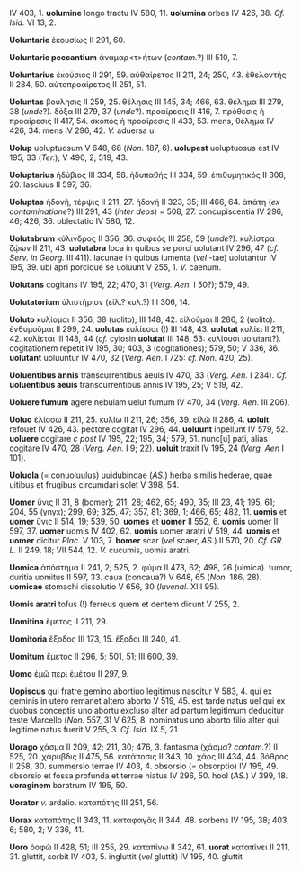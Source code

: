IV 403, 1. **uolumine** longo tractu IV 580, 11. **uolumina** orbes IV
426, 38. *Cf. Isid.* VI 13, 2.

**Uoluntarie** ἑκουσίως II 291, 60.

**Uoluntarie peccantium** ἀναμαρ\<τ\>ήτων (*contam.*?) III 510, 7.

**Uoluntarius** ἑκούσιος II 291, 59. αὐθαίρετος II 211, 24; 250, 43.
ἐθελοντής II 284, 50. αὐτοπροαίρετος II 251, 51.

**Uoluntas** βούλησις II 259, 25. θέλησις III 145, 34; 466, 63. θέλημα
III 279, 38 (*unde*?). δόξα III 279, 37 (*unde*?). προαίρεσις II 416, 7.
πρόθεσις ἡ προαίρεσις II 417, 54. σκοπὸς ἡ προαίρεσις II 433, 53. mens,
θέλημα IV 426, 34. mens IV 296, 42. *V.* aduersa u.

**Uolup** uoluptuosum V 648, 68 (*Non.* 187, 6). **uolupest**
uoluptuosus est IV 195, 33 (*Ter.*); V 490, 2; 519, 43.

**Uoluptarius** ἡδύβιος III 334, 58. ἡδυπαθής III 334, 59. ἐπιθυμητικός
II 308, 20. lasciuus II 597, 36.

**Uoluptas** ἡδονή, τέρψις II 211, 27. ἡδονή II 323, 35; III 466, 64.
ἀπάτη (*ex contaminatione*?) III 291, 43 (*inter deos*) = 508, 27.
concupiscentia IV 296, 46; 426, 36. oblectatio IV 580, 12.

**Uolutabrum** κύλινδρος II 356, 36. συφεός III 258, 59 (*unde*?).
κυλίστρα ζῴων II 211, 43. **uolutabra** loca in quibus se porci uolutant
IV 296, 47 (*cf. Serv. in Georg.* III 411). lacunae in quibus iumenta
(*vel* -tae) uolutantur IV 195, 39. ubi apri porcique se uoluunt V
255, 1. *V.* caenum.

**Uolutans** cogitans IV 195, 22; 470, 31 (*Verg. Aen.* I 50?); 579,
49.

**Uolutatorium** ὑλιστήριον (εἰλ.? κυλ.?) III 306, 14.

**Uoluto** κυλίομαι II 356, 38 (uolito); III 148, 42. εἰλοῦμαι II 286, 2
(uolito). ἐνθυμοῦμαι II 299, 24. **uolutas** κυλίεσαι (!) III 148, 43.
**uolutat** κυλίει II 211, 42. κυλίεται III 148, 44 (*cf.* cylosin
**uolutat** III 148, 53: κυλίουσι uolutant?). cogitationem repetit IV
195, 30; 403, 3 (cogitationes); 579, 50; V 336, 36. **uolutant**
uoluuntur IV 470, 32 (*Verg. Aen.* I 725: *cf. Non.* 420, 25).

**Uoluentibus annis** transcurrentibus aeuis IV 470, 33 (*Verg. Aen.*
I 234). *Cf.* **uoluentibus aeuis** transcurrentibus annis IV 195, 25; V
519, 42.

**Uoluere fumum** agere nebulam uelut fumum IV 470, 34 (*Verg. Aen.*
III 206).

**Uoluo** ἑλίσσω II 211, 25. κυλίω II 211, 26; 356, 39. εἰλῶ II 286, 4.
**uoluit** refouet IV 426, 43. pectore cogitat IV 296, 44. **uoluunt**
inpellunt IV 579, 52. **uoluere** cogitare *c post* IV 195, 22; 195, 34;
579, 51. nunc[u] pati, alias cogitare IV 470, 28 (*Verg. Aen.* I 9;
22). **uoluit** traxit IV 195, 24 (*Verg. Aen* I 101).

**Uoluola** (= conuoluulus) uuidubindae (*AS.*) herba similis
hederae, quae uitibus et frugibus circumdari solet V 398, 54.

**Uomer** ὕνις II 31, 8 (bomer); 211, 28; 462, 65; 490, 35; III 23, 41;
195, 61; 204, 55 (ynyx); 299, 69; 325, 47; 357, 81; 369, 1; 466, 65;
482, 11. **uomis** et **uomer** ὕνις II 514, 19; 539, 50. **uomes** et
**uomer** II 552, 6. **uomis** uomer II 597, 37. **uomer** uomis IV 402,
62. **uomis** uomer aratri V 519, 44. **uomis** et **uomer** dicitur
*Plac.* V 103, 7. **bomer** scar (*vel* scaer, *AS.*) II 570, 20. *Cf.
GR. L.* II 249, 18; VII 544, 12. *V.* cucumis, uomis aratri.

**Uomica** ἀπόστημα II 241, 2; 525, 2. φύμα II 473, 62; 498, 26
(uimica). tumor, duritia uomitus II 597, 33. caua (concaua?) V 648, 65
(*Non.* 186, 28). **uomicae** stomachi dissolutio V 656, 30 (*luvenal.*
XIII 95).

**Uomis aratri** tofus (!) ferreus quem et dentem dicunt V 255, 2.

**Uomitina** ἔμετος II 211, 29.

**Uomitoria** ἔξοδος III 173, 15. ἔξοδοι III 240, 41.

**Uomitum** ἔμετος II 296, 5; 501, 51; III 600, 39.

**Uomo** ἐμῶ περὶ ἐμέτου II 297, 9.

**Uopiscus** qui fratre gemino abortiuo legitimus nascitur V 583, 4. qui
ex geminis in utero remanet altero aborto V 519, 45. est tarde natus uel
qui ex duobus conceptis uno abortu excluso alter ad partum legitimum
deducitur teste Marcello (*Non.* 557, 3) V 625, 8. nominatus uno aborto
filio alter qui legitime natus fuerit V 255, 3. *Cf. Isid.* IX 5, 21.

**Uorago** χάσμα II 209, 42; 211, 30; 476, 3. fantasma (χάσμα?
*contam.*?) II 525, 20. χάρυβδις II 475, 56. κατάποσις II 343, 10. χάος
III 434, 44. βόθρος II 258, 30. summersio terrae IV 403, 4. obsorsio (=
obsorptio) IV 195, 49. obsorsio et fossa profunda et terrae hiatus IV
296, 50. hool (*AS.*) V 399, 18. **uoraginem** baratrum IV 195, 50.

**Uorator** *v.* ardalio. καταπότης III 251, 56.

**Uorax** καταπότης II 343, 11. καταφαγᾶς II 344, 48. sorbens IV 195,
38; 403, 6; 580, 2; V 336, 41.

**Uoro** ῥοφῶ II 428, 51; III 255, 29. καταπίνω II 342, 61. **uorat**
καταπίνει II 211, 31. gluttit, sorbit IV 403, 5. ingluttit (*vel*
gluttit) IV 195, 40. gluttit
